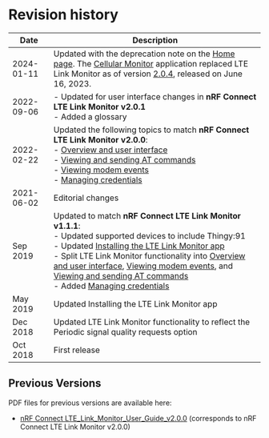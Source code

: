 # Revision history

| Date       | Description                                                                                                                                                           |
|------------|-----------------------------------------------------------------------------------------------------------------------------------------------------------------------|
| 2024-01-11 | Updated with the deprecation note on the [Home page](./index.md). The [Cellular Monitor](https://docs.nordicsemi.com/bundle/nrf-connect-cellularmonitor/page/index.html) application replaced LTE Link Monitor as of version [2.0.4](https://github.com/NordicSemiconductor/pc-nrfconnect-linkmonitor/blob/main/Changelog.md), released on June 16, 2023.  |
| 2022-09-06 | - Updated for user interface changes in **nRF Connect LTE Link Monitor v2.0.1**</br> - Added a glossary                                                               |
| 2022-02-22 | Updated the following topics to match **nRF Connect LTE Link Monitor v2.0.0**:</br>  - [Overview and user interface](overview.md)</br>  - [Viewing and sending AT commands](lm_terminal_view.md)</br>  - [Viewing modem events](lm_chart_view.md)</br>  - [Managing credentials](lm_certificate_manager.md) |
| 2021-06-02 | Editorial changes                                                                                                                                                     |
| Sep 2019   | Updated to match **nRF Connect LTE Link Monitor v1.1.1**:<br>  - Updated supported devices to include Thingy:91</br>  - Updated [Installing the LTE Link Monitor app](installing.md)</br>  - Split LTE Link Monitor functionality into [Overview and user interface](overview.md), [Viewing modem events](lm_chart_view.md), and [Viewing and sending AT commands](lm_terminal_view.md)</br> - Added [Managing credentials](lm_certificate_manager.md) |
| May 2019   | Updated Installing the LTE Link Monitor app                                                                                                                           |
| Dec 2018   | Updated LTE Link Monitor functionality to reflect the Periodic signal quality requests option                                                                         |
| Oct 2018   | First release                                                                                                                                                         |

## Previous Versions

PDF files for previous versions are available here:

- [nRF Connect LTE_Link_Monitor_User_Guide_v2.0.0](https://infocenter.nordicsemi.com/pdf/LTE_Link_Monitor_User_Guide_v2.0.0.pdf) (corresponds to nRF Connect LTE Link Monitor v2.0.0)